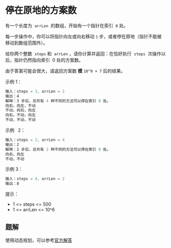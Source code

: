 # 停在原地的方案数

有一个长度为  `arrLen`  的数组，开始有一个指针在索引  `0` 处。

每一步操作中，你可以将指针向左或向右移动 `1` 步，或者停在原地（指针不能被移动到数组范围外）。

给你两个整数  `steps` 和  `arrLen` ，请你计算并返回：在恰好执行  `steps`  次操作以后，指针仍然指向索引  0 处的方案数。

由于答案可能会很大，请返回方案数 **模** `10^9 + 7` 后的结果。

示例 1：

```ts
输入：steps = 3, arrLen = 2
输出：4
解释：3 步后，总共有 4 种不同的方法可以停在索引 0 处。
向右，向左，不动
不动，向右，向左
向右，不动，向左
不动，不动，不动
```

示例   2：

```ts
输入：steps = 2, arrLen = 4
输出：2
解释：2 步后，总共有 2 种不同的方法可以停在索引 0 处。
向右，向左
不动，不动
```

示例 3：

```ts
输入：steps = 4, arrLen = 2
输出：8
```

提示：

- 1 <= steps <= 500
- 1 <= arrLen <= 10^6

## 题解

使用动态规划，可以参考[官方解答](https://leetcode-cn.com/problems/number-of-ways-to-stay-in-the-same-place-after-some-steps/solution/ting-zai-yuan-di-de-fang-an-shu-by-leetcode-soluti/)

